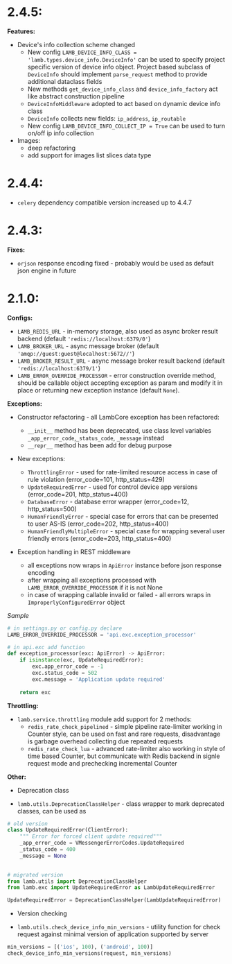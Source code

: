 
# 2.4.5:

**Features:**

* Device's info collection scheme changed
  - New config `LAMB_DEVICE_INFO_CLASS = 'lamb.types.device_info.DeviceInfo'`  can be used to specify project specific version of device info object. Project based subclass of `DeviceInfo` should implement `parse_request` method to provide additional dataclass fields
  - New methods `get_device_info_class` and `device_info_factory` act like abstract construction pipeline
  - `DeviceInfoMiddleware` adopted to act based on dynamic device info class
  - `DeviceInfo` collects new fields: `ip_address`, `ip_routable`
  - New config `LAMB_DEVICE_INFO_COLLECT_IP = True` can be used to turn on/off ip info collection
* Images:
  - deep refactoring
  - add support for images list slices data type

# 2.4.4:

* `celery` dependency compatible version increased up to 4.4.7
  
# 2.4.3:

**Fixes:**

* `orjson` response encoding fixed - probably would be used as default json engine in future 
 

# 2.1.0:

**Configs:**

* `LAMB_REDIS_URL` - in-memory storage, also used as async broker result backend (default `'redis://localhost:6379/0'`)
* `LAMB_BROKER_URL` - async message broker (default `'amqp://guest:guest@localhost:5672//'`)
* `LAMB_BROKER_RESULT_URL` - async message broker result backend (default `'redis://localhost:6379/1'`)
* `LAMB_ERROR_OVERRIDE_PROCESSOR` - error construction override method, should be callable object accepting exception as param and modify it in place or returning new exception instance (default `None`). 

**Exceptions:**

* Constructor refactoring - all LambCore exception has been refactored:
  - `__init__` method has been deprecated, use class level variables `_app_error_code`,`_status_code`, `_message` instead
  - `__repr__` method has been add for debug purpose
* New exceptions:
  -  `ThrottlingError` - used for rate-limited resource access in case of rule violation (error_code=101, http_status=429)
  -  `UpdateRequiredError` - used for control device app versions (error_code=201, http_status=400)
  -  `DatabaseError` - database error wrapper (error_code=12, http_status=500)
  -  `HumanFriendlyError` - special case for errors that can be presented to user AS-IS (error_code=202, http_status=400)
  -  `HumanFriendlyMultipleError` - special case for wrapping several user friendly errors (error_code=203, http_status=400)

* Exception handling in REST middleware
  -  all exceptions now wraps in `ApiError` instance before json response encoding
  -  after wrapping all exceptions processed with `LAMB_ERROR_OVERRIDE_PROCESSOR` if it is not None
  -  in case of wrapping callable invalid or failed - all errors wraps in `ImproperlyConfiguredError` object

*Sample*  

```python
# in settings.py or config.py declare
LAMB_ERROR_OVERRIDE_PROCESSOR = 'api.exc.exception_processor'

# in api.exc add function
def exception_processor(exc: ApiError) -> ApiError:
    if isinstance(exc, UpdateRequiredError):
        exc.app_error_code = -1
        exc.status_code = 502
        exc.message = 'Application update required'
        
    return exc
```

**Throttling:**

* `lamb.service.throttling` module add support for 2 methods:
	- `redis_rate_check_pipelined` - simple pipeline rate-limiter working in Counter style, can be used on fast and rare requests, disadvantage is garbage overhead collecting due repeated requests
	- `redis_rate_check_lua` - advanced rate-limiter also working in style of time based Counter, but communicate with Redis backend in signle request mode and prechecking incremental Counter

**Other:**

* Deprecation class 
 - `lamb.utils.DeprecationClassHelper` - class wrapper to mark deprecated classes, can be used as

```python
# old version
class UpdateRequiredError(ClientError):
    """ Error for forced client update required"""
    _app_error_code = VMessengerErrorCodes.UpdateRequired
    _status_code = 400
    _message = None
    

# migrated version
from lamb.utils import DeprecationClassHelper
from lamb.exc import UpdateRequiredError as LambUpdateRequiredError

UpdateRequiredError = DeprecationClassHelper(LambUpdateRequiredError)
```

* Version checking
 - `lamb.utils.check_device_info_min_versions` - utility function for check request against minimal version of application supported by server

```python
min_versions = [('ios', 100), ('android', 100)]
check_device_info_min_versions(request, min_versions)
```


